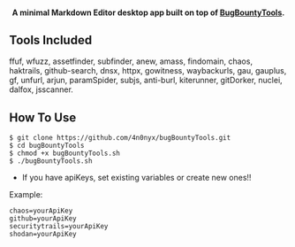 <h4 align="center">A minimal Markdown Editor desktop app built on top of <a href="http://electron.atom.io" target="_blank">BugBountyTools</a>.</h4>

## Tools Included

ffuf, wfuzz, assetfinder, subfinder, anew, 
amass, findomain, chaos, haktrails, github-search, 
dnsx, httpx, gowitness, waybackurls, gau, gauplus, 
gf, unfurl, arjun, paramSpider, subjs, anti-burl, 
kiterunner, gitDorker, nuclei, dalfox, jsscanner.

## How To Use
```
$ git clone https://github.com/4n0nyx/bugBountyTools.git
$ cd bugBountyTools
$ chmod +x bugBountyTools.sh
$ ./bugBountyTools.sh
```

* If you have apiKeys, set existing variables or create new ones!!

Example: 
```
chaos=yourApiKey
github=yourApiKey
securitytrails=yourApiKey
shodan=yourApiKey
```
